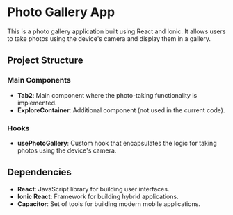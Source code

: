 # Photo Gallery App

This is a photo gallery application built using React and Ionic. It allows users to take photos using the device's camera and display them in a gallery.

## Project Structure

### Main Components

- **Tab2**: Main component where the photo-taking functionality is implemented.
- **ExploreContainer**: Additional component (not used in the current code).

### Hooks

- **usePhotoGallery**: Custom hook that encapsulates the logic for taking photos using the device's camera.


## Dependencies

- **React**: JavaScript library for building user interfaces.
- **Ionic React**: Framework for building hybrid applications.
- **Capacitor**: Set of tools for building modern mobile applications.




